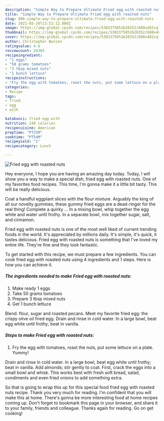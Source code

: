 ```yaml
---
description: "Simple Way to Prepare Ultimate Fried egg with roasted nuts"
title: "Simple Way to Prepare Ultimate Fried egg with roasted nuts"
slug: 886-simple-way-to-prepare-ultimate-fried-egg-with-roasted-nuts
date: 2021-05-26T13:52:12.000Z
image: https://img-global.cpcdn.com/recipes/5303375051620352/680x482cq70/fried-egg-with-roasted-nuts-recipe-main-photo.jpg
thumbnail: https://img-global.cpcdn.com/recipes/5303375051620352/680x482cq70/fried-egg-with-roasted-nuts-recipe-main-photo.jpg
cover: https://img-global.cpcdn.com/recipes/5303375051620352/680x482cq70/fried-egg-with-roasted-nuts-recipe-main-photo.jpg
author: Christopher Benson
ratingvalue: 4.6
reviewcount: 24365
recipeingredient:
- "1 eggs"
- "50 grams tomatoes"
- "3 tbsp mixed nuts"
- "1 bunch lettuce"
recipeinstructions:
- "Fry the egg with tomatoes, roast the nuts, put some lettuce on a plate. Yummy!"
categories:
- Recipe
tags:
- fried
- egg
- with

katakunci: fried egg with 
nutrition: 248 calories
recipecuisine: American
preptime: "PT25M"
cooktime: "PT54M"
recipeyield: "1"
recipecategory: Lunch

---
```



![Fried egg with roasted nuts](https://img-global.cpcdn.com/recipes/5303375051620352/680x482cq70/fried-egg-with-roasted-nuts-recipe-main-photo.jpg)

Hey everyone, I hope you are having an amazing day today. Today, I will show you a way to make a special dish, fried egg with roasted nuts. One of my favorites food recipes. This time, I'm gonna make it a little bit tasty. This will be really delicious.

Coat a handful eggplant slices with the flour mixture. Arguably the king of all our novelty gummies, these gummy fried eggs are a dead-ringer for the real thing! Complete a quirky … In a mixing bowl, whip together the egg white and water until frothy. In a separate bowl, mix together sugar, salt, and cinnamon.

Fried egg with roasted nuts is one of the most well liked of current trending foods in the world. It's appreciated by millions daily. It's simple, it's quick, it tastes delicious. Fried egg with roasted nuts is something that I've loved my entire life. They're fine and they look fantastic.


To get started with this recipe, we must prepare a few ingredients. You can cook fried egg with roasted nuts using 4 ingredients and 1 steps. Here is how you can achieve it.

<!--inarticleads1-->

##### The ingredients needed to make Fried egg with roasted nuts:

1. Make ready 1 eggs
1. Take 50 grams tomatoes
1. Prepare 3 tbsp mixed nuts
1. Get 1 bunch lettuce


Blend. flour, sugar and roasted pecans. Meet my favorite fried egg: the crispy olive oil fried egg. Drain and rinse in cold water. In a large bowl, beat egg white until frothy; beat in vanilla. 

<!--inarticleads2-->

##### Steps to make Fried egg with roasted nuts:

1. Fry the egg with tomatoes, roast the nuts, put some lettuce on a plate. Yummy!


Drain and rinse in cold water. In a large bowl, beat egg white until frothy; beat in vanilla. Add almonds; stir gently to coat. First, crack the eggs into a small bowl and whisk. This works best with fresh soft bread, salad, condiments and even fried onions to add something extra. 

So that is going to wrap this up for this special food fried egg with roasted nuts recipe. Thank you very much for reading. I'm confident that you will make this at home. There's gonna be more interesting food at home recipes coming up. Don't forget to bookmark this page in your browser, and share it to your family, friends and colleague. Thanks again for reading. Go on get cooking!
